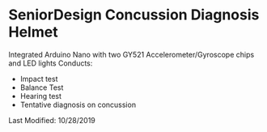 # SeniorDesign Concussion Diagnosis Helmet
Integrated Arduino Nano with two GY521 Accelerometer/Gyroscope chips and LED lights
Conducts:
* Impact test
* Balance Test
* Hearing test
* Tentative diagnosis on concussion

Last Modified: 10/28/2019
